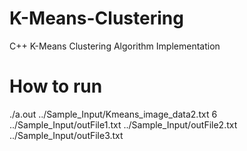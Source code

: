 # K-Means-Clustering
C++ K-Means Clustering Algorithm Implementation  

# How to run
./a.out ../Sample_Input/Kmeans_image_data2.txt 6 ../Sample_Input/outFile1.txt ../Sample_Input/outFile2.txt ../Sample_Input/outFile3.txt 
